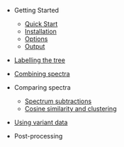 <!-- docs/_sidebar.md -->

- Getting Started

    - [Quick Start](/Getting_started/quick_start.md)
    - [Installation](/Getting_started/installation.md)
    - [Options](/Getting_started/options.md)
    - [Output](/Getting_started/output.md)

- [Labelling the tree](/Labelling_the_tree/tree_labelling.md)

- [Combining spectra](/Combining_spectra/combining_spectra.md)

- Comparing spectra

    - [Spectrum subtractions](/Comparing_spectra/spectrum_subtractions.md)
    - [Cosine similarity and clustering](/Comparing_spectra/cosine_similarity.md)

- [Using variant data](/Using_variant_data/variant_data.md)

- Post-processing
